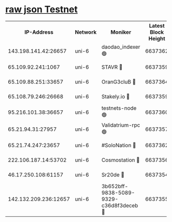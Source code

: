 [raw json Testnet](https://rpc-check.junot.stavr.tech/junot/rpc-junot-result.json)
=


<table><tr><th>IP-Address</th><th>Network</th><th>Moniker</th><th>Latest Block Height</th><th>Earliest Block Height</th><th>Catching Up</th><th>Tx Index</th><th>Voting Power</th><th>Scan Time</th></tr><tr><td>143.198.141.42:26657</td><td>uni-6</td><td>daodao_indexer 🟢</td><td>6637362</td><td>1</td><td>False</td><td>off</td><td>0</td><td>2024-01-01T20:02:36.836347091UTC</td></tr><tr><td>65.109.92.241:1067</td><td>uni-6</td><td>STAVR 🔴</td><td>6637359</td><td>1138541</td><td>False</td><td>on</td><td>6042</td><td>2024-01-01T20:02:26.710243201UTC</td></tr><tr><td>65.109.88.251:33657</td><td>uni-6</td><td>OranG3cluB 🔴</td><td>6637364</td><td>1138541</td><td>False</td><td>on</td><td>11</td><td>2024-01-01T20:02:41.310989934UTC</td></tr><tr><td>65.108.79.246:26668</td><td>uni-6</td><td>Stakely.io 🔴</td><td>6637359</td><td>1570872</td><td>False</td><td>on</td><td>1358933</td><td>2024-01-01T20:02:27.058545998UTC</td></tr><tr><td>95.216.101.38:36657</td><td>uni-6</td><td>testnets-node 🟢</td><td>6637360</td><td>1615130</td><td>False</td><td>on</td><td>0</td><td>2024-01-01T20:02:29.445332698UTC</td></tr><tr><td>65.21.94.31:27957</td><td>uni-6</td><td>Validatrium-rpc 🟢</td><td>6637357</td><td>2943363</td><td>False</td><td>on</td><td>0</td><td>2024-01-01T20:02:22.157492267UTC</td></tr><tr><td>65.21.74.247:23657</td><td>uni-6</td><td>#SoloNation 🔴</td><td>6637362</td><td>5208001</td><td>False</td><td>on</td><td>112</td><td>2024-01-01T20:02:35.943718802UTC</td></tr><tr><td>222.106.187.14:53702</td><td>uni-6</td><td>Cosmostation 🔴</td><td>6637356</td><td>5344501</td><td>False</td><td>on</td><td>110003</td><td>2024-01-01T20:02:19.723283263UTC</td></tr><tr><td>46.17.250.108:61157</td><td>uni-6</td><td>Sr20de 🔴</td><td>6637354</td><td>6419777</td><td>False</td><td>on</td><td>28</td><td>2024-01-01T20:02:13.958928644UTC</td></tr><tr><td>142.132.209.236:12657</td><td>uni-6</td><td>3b652bff-9838-5089-9329-c36d8f3deceb 🔴</td><td>6637355</td><td>6631280</td><td>False</td><td>on</td><td>157563</td><td>2024-01-01T20:02:18.351000702UTC</td></tr></table>